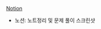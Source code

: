 [Notion](https://www.notion.so/HelloCoding-04dbdde39bc24de6b8b1cf91ca6db261)

- 노션: 노트정리 및 문제 풀이 스크린샷